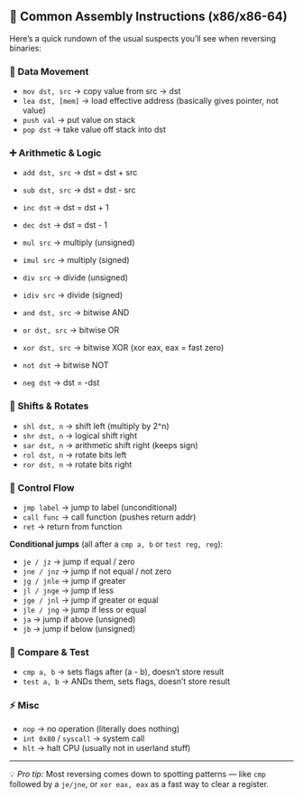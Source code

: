 ## 🔧 Common Assembly Instructions (x86/x86-64)

Here’s a quick rundown of the usual suspects you’ll see when reversing binaries:

### 📝 Data Movement
- `mov dst, src` → copy value from src → dst  
- `lea dst, [mem]` → load effective address (basically gives pointer, not value)  
- `push val` → put value on stack  
- `pop dst` → take value off stack into dst  

### ➕ Arithmetic & Logic
- `add dst, src` → dst = dst + src  
- `sub dst, src` → dst = dst - src  
- `inc dst` → dst = dst + 1  
- `dec dst` → dst = dst - 1  
- `mul src` → multiply (unsigned)  
- `imul src` → multiply (signed)  
- `div src` → divide (unsigned)  
- `idiv src` → divide (signed)  

- `and dst, src` → bitwise AND  
- `or dst, src` → bitwise OR  
- `xor dst, src` → bitwise XOR (xor eax, eax = fast zero)  
- `not dst` → bitwise NOT  
- `neg dst` → dst = -dst  

### 🔄 Shifts & Rotates
- `shl dst, n` → shift left (multiply by 2^n)  
- `shr dst, n` → logical shift right  
- `sar dst, n` → arithmetic shift right (keeps sign)  
- `rol dst, n` → rotate bits left  
- `ror dst, n` → rotate bits right  

### 🧭 Control Flow
- `jmp label` → jump to label (unconditional)  
- `call func` → call function (pushes return addr)  
- `ret` → return from function  

**Conditional jumps** (all after a `cmp a, b` or `test reg, reg`):  
- `je / jz` → jump if equal / zero  
- `jne / jnz` → jump if not equal / not zero  
- `jg / jnle` → jump if greater  
- `jl / jnge` → jump if less  
- `jge / jnl` → jump if greater or equal  
- `jle / jng` → jump if less or equal  
- `ja` → jump if above (unsigned)  
- `jb` → jump if below (unsigned)  

### 🧪 Compare & Test
- `cmp a, b` → sets flags after (a - b), doesn’t store result  
- `test a, b` → ANDs them, sets flags, doesn’t store result  

### ⚡ Misc
- `nop` → no operation (literally does nothing)  
- `int 0x80` / `syscall` → system call  
- `hlt` → halt CPU (usually not in userland stuff)  

---
💡 *Pro tip:* Most reversing comes down to spotting patterns — like `cmp` followed by a `je/jne`, or `xor eax, eax` as a fast way to clear a register.
